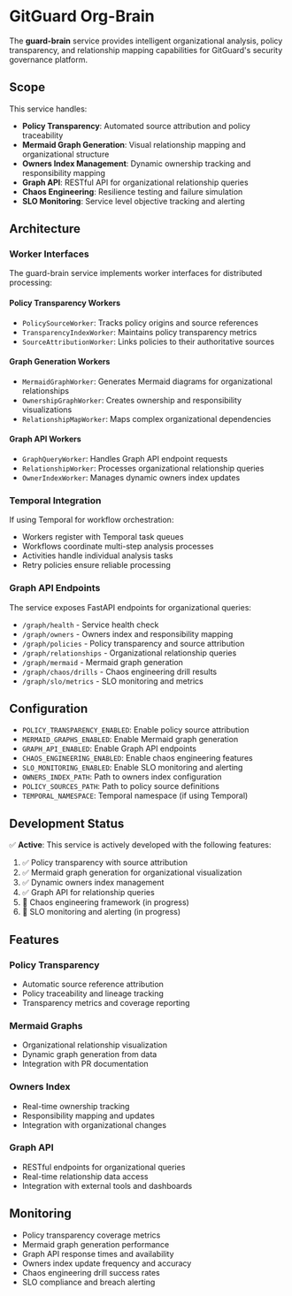 # GitGuard Org-Brain

The **guard-brain** service provides intelligent organizational analysis, policy transparency, and relationship mapping capabilities for GitGuard's security governance platform.

## Scope

This service handles:

- **Policy Transparency**: Automated source attribution and policy traceability
- **Mermaid Graph Generation**: Visual relationship mapping and organizational structure
- **Owners Index Management**: Dynamic ownership tracking and responsibility mapping
- **Graph API**: RESTful API for organizational relationship queries
- **Chaos Engineering**: Resilience testing and failure simulation
- **SLO Monitoring**: Service level objective tracking and alerting

## Architecture

### Worker Interfaces

The guard-brain service implements worker interfaces for distributed processing:

#### Policy Transparency Workers
- `PolicySourceWorker`: Tracks policy origins and source references
- `TransparencyIndexWorker`: Maintains policy transparency metrics
- `SourceAttributionWorker`: Links policies to their authoritative sources

#### Graph Generation Workers
- `MermaidGraphWorker`: Generates Mermaid diagrams for organizational relationships
- `OwnershipGraphWorker`: Creates ownership and responsibility visualizations
- `RelationshipMapWorker`: Maps complex organizational dependencies

#### Graph API Workers
- `GraphQueryWorker`: Handles Graph API endpoint requests
- `RelationshipWorker`: Processes organizational relationship queries
- `OwnerIndexWorker`: Manages dynamic owners index updates

### Temporal Integration

If using Temporal for workflow orchestration:

- Workers register with Temporal task queues
- Workflows coordinate multi-step analysis processes
- Activities handle individual analysis tasks
- Retry policies ensure reliable processing

### Graph API Endpoints

The service exposes FastAPI endpoints for organizational queries:

- `/graph/health` - Service health check
- `/graph/owners` - Owners index and responsibility mapping
- `/graph/policies` - Policy transparency and source attribution
- `/graph/relationships` - Organizational relationship queries
- `/graph/mermaid` - Mermaid graph generation
- `/graph/chaos/drills` - Chaos engineering drill results
- `/graph/slo/metrics` - SLO monitoring and metrics

## Configuration

- `POLICY_TRANSPARENCY_ENABLED`: Enable policy source attribution
- `MERMAID_GRAPHS_ENABLED`: Enable Mermaid graph generation
- `GRAPH_API_ENABLED`: Enable Graph API endpoints
- `CHAOS_ENGINEERING_ENABLED`: Enable chaos engineering features
- `SLO_MONITORING_ENABLED`: Enable SLO monitoring and alerting
- `OWNERS_INDEX_PATH`: Path to owners index configuration
- `POLICY_SOURCES_PATH`: Path to policy source definitions
- `TEMPORAL_NAMESPACE`: Temporal namespace (if using Temporal)

## Development Status

✅ **Active**: This service is actively developed with the following features:

1. ✅ Policy transparency with source attribution
2. ✅ Mermaid graph generation for organizational visualization
3. ✅ Dynamic owners index management
4. ✅ Graph API for relationship queries
5. 🚧 Chaos engineering framework (in progress)
6. 🚧 SLO monitoring and alerting (in progress)

## Features

### Policy Transparency
- Automatic source reference attribution
- Policy traceability and lineage tracking
- Transparency metrics and coverage reporting

### Mermaid Graphs
- Organizational relationship visualization
- Dynamic graph generation from data
- Integration with PR documentation

### Owners Index
- Real-time ownership tracking
- Responsibility mapping and updates
- Integration with organizational changes

### Graph API
- RESTful endpoints for organizational queries
- Real-time relationship data access
- Integration with external tools and dashboards

## Monitoring

- Policy transparency coverage metrics
- Mermaid graph generation performance
- Graph API response times and availability
- Owners index update frequency and accuracy
- Chaos engineering drill success rates
- SLO compliance and breach alerting
